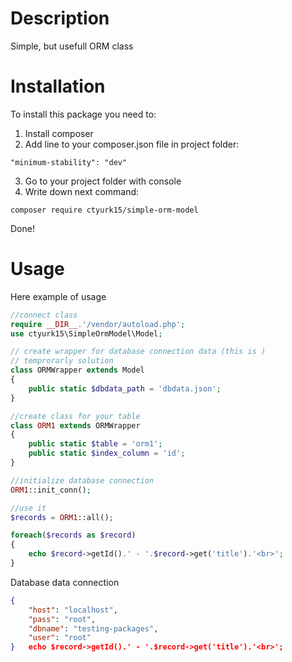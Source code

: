 # Description

Simple, but usefull ORM class

# Installation

To install this package you need to:
1. Install composer
2. Add line to your composer.json file in project folder:
```
"minimum-stability": "dev"
```
3. Go to your project folder with console
4. Write down next command:
```
composer require ctyurk15/simple-orm-model
```

Done!

# Usage
Here example of usage

```php
//connect class
require __DIR__.'/vendor/autoload.php';
use ctyurk15\SimpleOrmModel\Model;

// create wrapper for database connection data (this is )
// temprorarly solution
class ORMWrapper extends Model
{
    public static $dbdata_path = 'dbdata.json';
}

//create class for your table
class ORM1 extends ORMWrapper
{
    public static $table = 'orm1';
    public static $index_column = 'id';
}

//initialize database connection
ORM1::init_conn();

//use it
$records = ORM1::all();

foreach($records as $record)
{
    echo $record->getId().' - '.$record->get('title').'<br>';
}
```

Database data connection
```json
{
    "host": "localhost",
    "pass": "root",
    "dbname": "testing-packages",
    "user": "root"
}   echo $record->getId().' - '.$record->get('title').'<br>';
```
